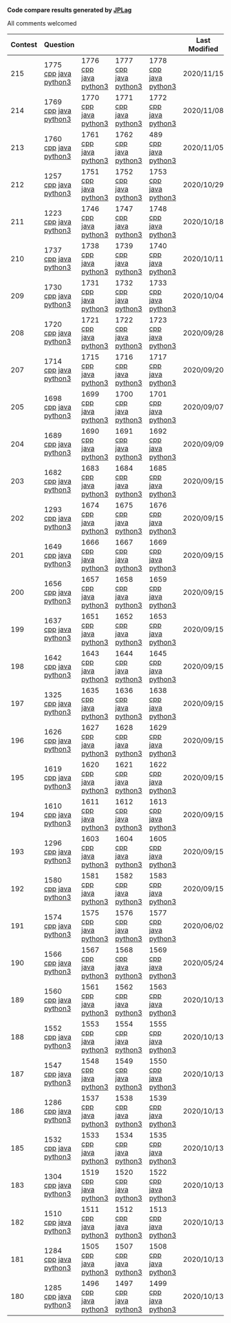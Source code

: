 **Code compare results generated by [JPLag](https://github.com/jplag/jplag)**

All comments welcomed

|Contest|Question||||Last Modified|
|-|-|-|-|-|-|
|215|1775 [cpp](https://feiteng.github.io/ContestResult/215/cppResult/1775/index.html) [java](https://feiteng.github.io/ContestResult/215/javaResult/1775/index.html) [python3](https://feiteng.github.io/ContestResult/215/python3Result/1775/index.html)|1776 [cpp](https://feiteng.github.io/ContestResult/215/cppResult/1776/index.html) [java](https://feiteng.github.io/ContestResult/215/javaResult/1776/index.html) [python3](https://feiteng.github.io/ContestResult/215/python3Result/1776/index.html)|1777 [cpp](https://feiteng.github.io/ContestResult/215/cppResult/1777/index.html) [java](https://feiteng.github.io/ContestResult/215/javaResult/1777/index.html) [python3](https://feiteng.github.io/ContestResult/215/python3Result/1777/index.html)|1778 [cpp](https://feiteng.github.io/ContestResult/215/cppResult/1778/index.html) [java](https://feiteng.github.io/ContestResult/215/javaResult/1778/index.html) [python3](https://feiteng.github.io/ContestResult/215/python3Result/1778/index.html)|2020/11/15|
|214|1769 [cpp](https://feiteng.github.io/ContestResult/214/cppResult/1769/index.html) [java](https://feiteng.github.io/ContestResult/214/javaResult/1769/index.html) [python3](https://feiteng.github.io/ContestResult/214/python3Result/1769/index.html)|1770 [cpp](https://feiteng.github.io/ContestResult/214/cppResult/1770/index.html) [java](https://feiteng.github.io/ContestResult/214/javaResult/1770/index.html) [python3](https://feiteng.github.io/ContestResult/214/python3Result/1770/index.html)|1771 [cpp](https://feiteng.github.io/ContestResult/214/cppResult/1771/index.html) [java](https://feiteng.github.io/ContestResult/214/javaResult/1771/index.html) [python3](https://feiteng.github.io/ContestResult/214/python3Result/1771/index.html)|1772 [cpp](https://feiteng.github.io/ContestResult/214/cppResult/1772/index.html) [java](https://feiteng.github.io/ContestResult/214/javaResult/1772/index.html) [python3](https://feiteng.github.io/ContestResult/214/python3Result/1772/index.html)|2020/11/08|
|213|1760 [cpp](https://feiteng.github.io/ContestResult/213/cppResult/1760/index.html) [java](https://feiteng.github.io/ContestResult/213/javaResult/1760/index.html) [python3](https://feiteng.github.io/ContestResult/213/python3Result/1760/index.html)|1761 [cpp](https://feiteng.github.io/ContestResult/213/cppResult/1761/index.html) [java](https://feiteng.github.io/ContestResult/213/javaResult/1761/index.html) [python3](https://feiteng.github.io/ContestResult/213/python3Result/1761/index.html)|1762 [cpp](https://feiteng.github.io/ContestResult/213/cppResult/1762/index.html) [java](https://feiteng.github.io/ContestResult/213/javaResult/1762/index.html) [python3](https://feiteng.github.io/ContestResult/213/python3Result/1762/index.html)|489 [cpp](https://feiteng.github.io/ContestResult/213/cppResult/489/index.html) [java](https://feiteng.github.io/ContestResult/213/javaResult/489/index.html) [python3](https://feiteng.github.io/ContestResult/213/python3Result/489/index.html)|2020/11/05|
|212|1257 [cpp](https://feiteng.github.io/ContestResult/212/cppResult/1257/index.html) [java](https://feiteng.github.io/ContestResult/212/javaResult/1257/index.html) [python3](https://feiteng.github.io/ContestResult/212/python3Result/1257/index.html)|1751 [cpp](https://feiteng.github.io/ContestResult/212/cppResult/1751/index.html) [java](https://feiteng.github.io/ContestResult/212/javaResult/1751/index.html) [python3](https://feiteng.github.io/ContestResult/212/python3Result/1751/index.html)|1752 [cpp](https://feiteng.github.io/ContestResult/212/cppResult/1752/index.html) [java](https://feiteng.github.io/ContestResult/212/javaResult/1752/index.html) [python3](https://feiteng.github.io/ContestResult/212/python3Result/1752/index.html)|1753 [cpp](https://feiteng.github.io/ContestResult/212/cppResult/1753/index.html) [java](https://feiteng.github.io/ContestResult/212/javaResult/1753/index.html) [python3](https://feiteng.github.io/ContestResult/212/python3Result/1753/index.html)|2020/10/29|
|211|1223 [cpp](https://feiteng.github.io/ContestResult/211/cppResult/1223/index.html) [java](https://feiteng.github.io/ContestResult/211/javaResult/1223/index.html) [python3](https://feiteng.github.io/ContestResult/211/python3Result/1223/index.html)|1746 [cpp](https://feiteng.github.io/ContestResult/211/cppResult/1746/index.html) [java](https://feiteng.github.io/ContestResult/211/javaResult/1746/index.html) [python3](https://feiteng.github.io/ContestResult/211/python3Result/1746/index.html)|1747 [cpp](https://feiteng.github.io/ContestResult/211/cppResult/1747/index.html) [java](https://feiteng.github.io/ContestResult/211/javaResult/1747/index.html) [python3](https://feiteng.github.io/ContestResult/211/python3Result/1747/index.html)|1748 [cpp](https://feiteng.github.io/ContestResult/211/cppResult/1748/index.html) [java](https://feiteng.github.io/ContestResult/211/javaResult/1748/index.html) [python3](https://feiteng.github.io/ContestResult/211/python3Result/1748/index.html)|2020/10/18|
|210|1737 [cpp](https://feiteng.github.io/ContestResult/210/cppResult/1737/index.html) [java](https://feiteng.github.io/ContestResult/210/javaResult/1737/index.html) [python3](https://feiteng.github.io/ContestResult/210/python3Result/1737/index.html)|1738 [cpp](https://feiteng.github.io/ContestResult/210/cppResult/1738/index.html) [java](https://feiteng.github.io/ContestResult/210/javaResult/1738/index.html) [python3](https://feiteng.github.io/ContestResult/210/python3Result/1738/index.html)|1739 [cpp](https://feiteng.github.io/ContestResult/210/cppResult/1739/index.html) [java](https://feiteng.github.io/ContestResult/210/javaResult/1739/index.html) [python3](https://feiteng.github.io/ContestResult/210/python3Result/1739/index.html)|1740 [cpp](https://feiteng.github.io/ContestResult/210/cppResult/1740/index.html) [java](https://feiteng.github.io/ContestResult/210/javaResult/1740/index.html) [python3](https://feiteng.github.io/ContestResult/210/python3Result/1740/index.html)|2020/10/11|
|209|1730 [cpp](https://feiteng.github.io/ContestResult/209/cppResult/1730/index.html) [java](https://feiteng.github.io/ContestResult/209/javaResult/1730/index.html) [python3](https://feiteng.github.io/ContestResult/209/python3Result/1730/index.html)|1731 [cpp](https://feiteng.github.io/ContestResult/209/cppResult/1731/index.html) [java](https://feiteng.github.io/ContestResult/209/javaResult/1731/index.html) [python3](https://feiteng.github.io/ContestResult/209/python3Result/1731/index.html)|1732 [cpp](https://feiteng.github.io/ContestResult/209/cppResult/1732/index.html) [java](https://feiteng.github.io/ContestResult/209/javaResult/1732/index.html) [python3](https://feiteng.github.io/ContestResult/209/python3Result/1732/index.html)|1733 [cpp](https://feiteng.github.io/ContestResult/209/cppResult/1733/index.html) [java](https://feiteng.github.io/ContestResult/209/javaResult/1733/index.html) [python3](https://feiteng.github.io/ContestResult/209/python3Result/1733/index.html)|2020/10/04|
|208|1720 [cpp](https://feiteng.github.io/ContestResult/208/cppResult/1720/index.html) [java](https://feiteng.github.io/ContestResult/208/javaResult/1720/index.html) [python3](https://feiteng.github.io/ContestResult/208/python3Result/1720/index.html)|1721 [cpp](https://feiteng.github.io/ContestResult/208/cppResult/1721/index.html) [java](https://feiteng.github.io/ContestResult/208/javaResult/1721/index.html) [python3](https://feiteng.github.io/ContestResult/208/python3Result/1721/index.html)|1722 [cpp](https://feiteng.github.io/ContestResult/208/cppResult/1722/index.html) [java](https://feiteng.github.io/ContestResult/208/javaResult/1722/index.html) [python3](https://feiteng.github.io/ContestResult/208/python3Result/1722/index.html)|1723 [cpp](https://feiteng.github.io/ContestResult/208/cppResult/1723/index.html) [java](https://feiteng.github.io/ContestResult/208/javaResult/1723/index.html) [python3](https://feiteng.github.io/ContestResult/208/python3Result/1723/index.html)|2020/09/28|
|207|1714 [cpp](https://feiteng.github.io/ContestResult/207/cppResult/1714/index.html) [java](https://feiteng.github.io/ContestResult/207/javaResult/1714/index.html) [python3](https://feiteng.github.io/ContestResult/207/python3Result/1714/index.html)|1715 [cpp](https://feiteng.github.io/ContestResult/207/cppResult/1715/index.html) [java](https://feiteng.github.io/ContestResult/207/javaResult/1715/index.html) [python3](https://feiteng.github.io/ContestResult/207/python3Result/1715/index.html)|1716 [cpp](https://feiteng.github.io/ContestResult/207/cppResult/1716/index.html) [java](https://feiteng.github.io/ContestResult/207/javaResult/1716/index.html) [python3](https://feiteng.github.io/ContestResult/207/python3Result/1716/index.html)|1717 [cpp](https://feiteng.github.io/ContestResult/207/cppResult/1717/index.html) [java](https://feiteng.github.io/ContestResult/207/javaResult/1717/index.html) [python3](https://feiteng.github.io/ContestResult/207/python3Result/1717/index.html)|2020/09/20|
|205|1698 [cpp](https://feiteng.github.io/ContestResult/205/cppResult/1698/index.html) [java](https://feiteng.github.io/ContestResult/205/javaResult/1698/index.html) [python3](https://feiteng.github.io/ContestResult/205/python3Result/1698/index.html)|1699 [cpp](https://feiteng.github.io/ContestResult/205/cppResult/1699/index.html) [java](https://feiteng.github.io/ContestResult/205/javaResult/1699/index.html) [python3](https://feiteng.github.io/ContestResult/205/python3Result/1699/index.html)|1700 [cpp](https://feiteng.github.io/ContestResult/205/cppResult/1700/index.html) [java](https://feiteng.github.io/ContestResult/205/javaResult/1700/index.html) [python3](https://feiteng.github.io/ContestResult/205/python3Result/1700/index.html)|1701 [cpp](https://feiteng.github.io/ContestResult/205/cppResult/1701/index.html) [java](https://feiteng.github.io/ContestResult/205/javaResult/1701/index.html) [python3](https://feiteng.github.io/ContestResult/205/python3Result/1701/index.html)|2020/09/07|
|204|1689 [cpp](https://feiteng.github.io/ContestResult/204/cppResult/1689/index.html) [java](https://feiteng.github.io/ContestResult/204/javaResult/1689/index.html) [python3](https://feiteng.github.io/ContestResult/204/python3Result/1689/index.html)|1690 [cpp](https://feiteng.github.io/ContestResult/204/cppResult/1690/index.html) [java](https://feiteng.github.io/ContestResult/204/javaResult/1690/index.html) [python3](https://feiteng.github.io/ContestResult/204/python3Result/1690/index.html)|1691 [cpp](https://feiteng.github.io/ContestResult/204/cppResult/1691/index.html) [java](https://feiteng.github.io/ContestResult/204/javaResult/1691/index.html) [python3](https://feiteng.github.io/ContestResult/204/python3Result/1691/index.html)|1692 [cpp](https://feiteng.github.io/ContestResult/204/cppResult/1692/index.html) [java](https://feiteng.github.io/ContestResult/204/javaResult/1692/index.html) [python3](https://feiteng.github.io/ContestResult/204/python3Result/1692/index.html)|2020/09/09|
|203|1682 [cpp](https://feiteng.github.io/ContestResult/203/cppResult/1682/index.html) [java](https://feiteng.github.io/ContestResult/203/javaResult/1682/index.html) [python3](https://feiteng.github.io/ContestResult/203/python3Result/1682/index.html)|1683 [cpp](https://feiteng.github.io/ContestResult/203/cppResult/1683/index.html) [java](https://feiteng.github.io/ContestResult/203/javaResult/1683/index.html) [python3](https://feiteng.github.io/ContestResult/203/python3Result/1683/index.html)|1684 [cpp](https://feiteng.github.io/ContestResult/203/cppResult/1684/index.html) [java](https://feiteng.github.io/ContestResult/203/javaResult/1684/index.html) [python3](https://feiteng.github.io/ContestResult/203/python3Result/1684/index.html)|1685 [cpp](https://feiteng.github.io/ContestResult/203/cppResult/1685/index.html) [java](https://feiteng.github.io/ContestResult/203/javaResult/1685/index.html) [python3](https://feiteng.github.io/ContestResult/203/python3Result/1685/index.html)|2020/09/15|
|202|1293 [cpp](https://feiteng.github.io/ContestResult/202/cppResult/1293/index.html) [java](https://feiteng.github.io/ContestResult/202/javaResult/1293/index.html) [python3](https://feiteng.github.io/ContestResult/202/python3Result/1293/index.html)|1674 [cpp](https://feiteng.github.io/ContestResult/202/cppResult/1674/index.html) [java](https://feiteng.github.io/ContestResult/202/javaResult/1674/index.html) [python3](https://feiteng.github.io/ContestResult/202/python3Result/1674/index.html)|1675 [cpp](https://feiteng.github.io/ContestResult/202/cppResult/1675/index.html) [java](https://feiteng.github.io/ContestResult/202/javaResult/1675/index.html) [python3](https://feiteng.github.io/ContestResult/202/python3Result/1675/index.html)|1676 [cpp](https://feiteng.github.io/ContestResult/202/cppResult/1676/index.html) [java](https://feiteng.github.io/ContestResult/202/javaResult/1676/index.html) [python3](https://feiteng.github.io/ContestResult/202/python3Result/1676/index.html)|2020/09/15|
|201|1649 [cpp](https://feiteng.github.io/ContestResult/201/cppResult/1649/index.html) [java](https://feiteng.github.io/ContestResult/201/javaResult/1649/index.html) [python3](https://feiteng.github.io/ContestResult/201/python3Result/1649/index.html)|1666 [cpp](https://feiteng.github.io/ContestResult/201/cppResult/1666/index.html) [java](https://feiteng.github.io/ContestResult/201/javaResult/1666/index.html) [python3](https://feiteng.github.io/ContestResult/201/python3Result/1666/index.html)|1667 [cpp](https://feiteng.github.io/ContestResult/201/cppResult/1667/index.html) [java](https://feiteng.github.io/ContestResult/201/javaResult/1667/index.html) [python3](https://feiteng.github.io/ContestResult/201/python3Result/1667/index.html)|1669 [cpp](https://feiteng.github.io/ContestResult/201/cppResult/1669/index.html) [java](https://feiteng.github.io/ContestResult/201/javaResult/1669/index.html) [python3](https://feiteng.github.io/ContestResult/201/python3Result/1669/index.html)|2020/09/15|
|200|1656 [cpp](https://feiteng.github.io/ContestResult/200/cppResult/1656/index.html) [java](https://feiteng.github.io/ContestResult/200/javaResult/1656/index.html) [python3](https://feiteng.github.io/ContestResult/200/python3Result/1656/index.html)|1657 [cpp](https://feiteng.github.io/ContestResult/200/cppResult/1657/index.html) [java](https://feiteng.github.io/ContestResult/200/javaResult/1657/index.html) [python3](https://feiteng.github.io/ContestResult/200/python3Result/1657/index.html)|1658 [cpp](https://feiteng.github.io/ContestResult/200/cppResult/1658/index.html) [java](https://feiteng.github.io/ContestResult/200/javaResult/1658/index.html) [python3](https://feiteng.github.io/ContestResult/200/python3Result/1658/index.html)|1659 [cpp](https://feiteng.github.io/ContestResult/200/cppResult/1659/index.html) [java](https://feiteng.github.io/ContestResult/200/javaResult/1659/index.html) [python3](https://feiteng.github.io/ContestResult/200/python3Result/1659/index.html)|2020/09/15|
|199|1637 [cpp](https://feiteng.github.io/ContestResult/199/cppResult/1637/index.html) [java](https://feiteng.github.io/ContestResult/199/javaResult/1637/index.html) [python3](https://feiteng.github.io/ContestResult/199/python3Result/1637/index.html)|1651 [cpp](https://feiteng.github.io/ContestResult/199/cppResult/1651/index.html) [java](https://feiteng.github.io/ContestResult/199/javaResult/1651/index.html) [python3](https://feiteng.github.io/ContestResult/199/python3Result/1651/index.html)|1652 [cpp](https://feiteng.github.io/ContestResult/199/cppResult/1652/index.html) [java](https://feiteng.github.io/ContestResult/199/javaResult/1652/index.html) [python3](https://feiteng.github.io/ContestResult/199/python3Result/1652/index.html)|1653 [cpp](https://feiteng.github.io/ContestResult/199/cppResult/1653/index.html) [java](https://feiteng.github.io/ContestResult/199/javaResult/1653/index.html) [python3](https://feiteng.github.io/ContestResult/199/python3Result/1653/index.html)|2020/09/15|
|198|1642 [cpp](https://feiteng.github.io/ContestResult/198/cppResult/1642/index.html) [java](https://feiteng.github.io/ContestResult/198/javaResult/1642/index.html) [python3](https://feiteng.github.io/ContestResult/198/python3Result/1642/index.html)|1643 [cpp](https://feiteng.github.io/ContestResult/198/cppResult/1643/index.html) [java](https://feiteng.github.io/ContestResult/198/javaResult/1643/index.html) [python3](https://feiteng.github.io/ContestResult/198/python3Result/1643/index.html)|1644 [cpp](https://feiteng.github.io/ContestResult/198/cppResult/1644/index.html) [java](https://feiteng.github.io/ContestResult/198/javaResult/1644/index.html) [python3](https://feiteng.github.io/ContestResult/198/python3Result/1644/index.html)|1645 [cpp](https://feiteng.github.io/ContestResult/198/cppResult/1645/index.html) [java](https://feiteng.github.io/ContestResult/198/javaResult/1645/index.html) [python3](https://feiteng.github.io/ContestResult/198/python3Result/1645/index.html)|2020/09/15|
|197|1325 [cpp](https://feiteng.github.io/ContestResult/197/cppResult/1325/index.html) [java](https://feiteng.github.io/ContestResult/197/javaResult/1325/index.html) [python3](https://feiteng.github.io/ContestResult/197/python3Result/1325/index.html)|1635 [cpp](https://feiteng.github.io/ContestResult/197/cppResult/1635/index.html) [java](https://feiteng.github.io/ContestResult/197/javaResult/1635/index.html) [python3](https://feiteng.github.io/ContestResult/197/python3Result/1635/index.html)|1636 [cpp](https://feiteng.github.io/ContestResult/197/cppResult/1636/index.html) [java](https://feiteng.github.io/ContestResult/197/javaResult/1636/index.html) [python3](https://feiteng.github.io/ContestResult/197/python3Result/1636/index.html)|1638 [cpp](https://feiteng.github.io/ContestResult/197/cppResult/1638/index.html) [java](https://feiteng.github.io/ContestResult/197/javaResult/1638/index.html) [python3](https://feiteng.github.io/ContestResult/197/python3Result/1638/index.html)|2020/09/15|
|196|1626 [cpp](https://feiteng.github.io/ContestResult/196/cppResult/1626/index.html) [java](https://feiteng.github.io/ContestResult/196/javaResult/1626/index.html) [python3](https://feiteng.github.io/ContestResult/196/python3Result/1626/index.html)|1627 [cpp](https://feiteng.github.io/ContestResult/196/cppResult/1627/index.html) [java](https://feiteng.github.io/ContestResult/196/javaResult/1627/index.html) [python3](https://feiteng.github.io/ContestResult/196/python3Result/1627/index.html)|1628 [cpp](https://feiteng.github.io/ContestResult/196/cppResult/1628/index.html) [java](https://feiteng.github.io/ContestResult/196/javaResult/1628/index.html) [python3](https://feiteng.github.io/ContestResult/196/python3Result/1628/index.html)|1629 [cpp](https://feiteng.github.io/ContestResult/196/cppResult/1629/index.html) [java](https://feiteng.github.io/ContestResult/196/javaResult/1629/index.html) [python3](https://feiteng.github.io/ContestResult/196/python3Result/1629/index.html)|2020/09/15|
|195|1619 [cpp](https://feiteng.github.io/ContestResult/195/cppResult/1619/index.html) [java](https://feiteng.github.io/ContestResult/195/javaResult/1619/index.html) [python3](https://feiteng.github.io/ContestResult/195/python3Result/1619/index.html)|1620 [cpp](https://feiteng.github.io/ContestResult/195/cppResult/1620/index.html) [java](https://feiteng.github.io/ContestResult/195/javaResult/1620/index.html) [python3](https://feiteng.github.io/ContestResult/195/python3Result/1620/index.html)|1621 [cpp](https://feiteng.github.io/ContestResult/195/cppResult/1621/index.html) [java](https://feiteng.github.io/ContestResult/195/javaResult/1621/index.html) [python3](https://feiteng.github.io/ContestResult/195/python3Result/1621/index.html)|1622 [cpp](https://feiteng.github.io/ContestResult/195/cppResult/1622/index.html) [java](https://feiteng.github.io/ContestResult/195/javaResult/1622/index.html) [python3](https://feiteng.github.io/ContestResult/195/python3Result/1622/index.html)|2020/09/15|
|194|1610 [cpp](https://feiteng.github.io/ContestResult/194/cppResult/1610/index.html) [java](https://feiteng.github.io/ContestResult/194/javaResult/1610/index.html) [python3](https://feiteng.github.io/ContestResult/194/python3Result/1610/index.html)|1611 [cpp](https://feiteng.github.io/ContestResult/194/cppResult/1611/index.html) [java](https://feiteng.github.io/ContestResult/194/javaResult/1611/index.html) [python3](https://feiteng.github.io/ContestResult/194/python3Result/1611/index.html)|1612 [cpp](https://feiteng.github.io/ContestResult/194/cppResult/1612/index.html) [java](https://feiteng.github.io/ContestResult/194/javaResult/1612/index.html) [python3](https://feiteng.github.io/ContestResult/194/python3Result/1612/index.html)|1613 [cpp](https://feiteng.github.io/ContestResult/194/cppResult/1613/index.html) [java](https://feiteng.github.io/ContestResult/194/javaResult/1613/index.html) [python3](https://feiteng.github.io/ContestResult/194/python3Result/1613/index.html)|2020/09/15|
|193|1296 [cpp](https://feiteng.github.io/ContestResult/193/cppResult/1296/index.html) [java](https://feiteng.github.io/ContestResult/193/javaResult/1296/index.html) [python3](https://feiteng.github.io/ContestResult/193/python3Result/1296/index.html)|1603 [cpp](https://feiteng.github.io/ContestResult/193/cppResult/1603/index.html) [java](https://feiteng.github.io/ContestResult/193/javaResult/1603/index.html) [python3](https://feiteng.github.io/ContestResult/193/python3Result/1603/index.html)|1604 [cpp](https://feiteng.github.io/ContestResult/193/cppResult/1604/index.html) [java](https://feiteng.github.io/ContestResult/193/javaResult/1604/index.html) [python3](https://feiteng.github.io/ContestResult/193/python3Result/1604/index.html)|1605 [cpp](https://feiteng.github.io/ContestResult/193/cppResult/1605/index.html) [java](https://feiteng.github.io/ContestResult/193/javaResult/1605/index.html) [python3](https://feiteng.github.io/ContestResult/193/python3Result/1605/index.html)|2020/09/15|
|192|1580 [cpp](https://feiteng.github.io/ContestResult/192/cppResult/1580/index.html) [java](https://feiteng.github.io/ContestResult/192/javaResult/1580/index.html) [python3](https://feiteng.github.io/ContestResult/192/python3Result/1580/index.html)|1581 [cpp](https://feiteng.github.io/ContestResult/192/cppResult/1581/index.html) [java](https://feiteng.github.io/ContestResult/192/javaResult/1581/index.html) [python3](https://feiteng.github.io/ContestResult/192/python3Result/1581/index.html)|1582 [cpp](https://feiteng.github.io/ContestResult/192/cppResult/1582/index.html) [java](https://feiteng.github.io/ContestResult/192/javaResult/1582/index.html) [python3](https://feiteng.github.io/ContestResult/192/python3Result/1582/index.html)|1583 [cpp](https://feiteng.github.io/ContestResult/192/cppResult/1583/index.html) [java](https://feiteng.github.io/ContestResult/192/javaResult/1583/index.html) [python3](https://feiteng.github.io/ContestResult/192/python3Result/1583/index.html)|2020/09/15|
|191|1574 [cpp](https://feiteng.github.io/ContestResult/191/cppResult/1574/index.html) [java](https://feiteng.github.io/ContestResult/191/javaResult/1574/index.html) [python3](https://feiteng.github.io/ContestResult/191/python3Result/1574/index.html)|1575 [cpp](https://feiteng.github.io/ContestResult/191/cppResult/1575/index.html) [java](https://feiteng.github.io/ContestResult/191/javaResult/1575/index.html) [python3](https://feiteng.github.io/ContestResult/191/python3Result/1575/index.html)|1576 [cpp](https://feiteng.github.io/ContestResult/191/cppResult/1576/index.html) [java](https://feiteng.github.io/ContestResult/191/javaResult/1576/index.html) [python3](https://feiteng.github.io/ContestResult/191/python3Result/1576/index.html)|1577 [cpp](https://feiteng.github.io/ContestResult/191/cppResult/1577/index.html) [java](https://feiteng.github.io/ContestResult/191/javaResult/1577/index.html) [python3](https://feiteng.github.io/ContestResult/191/python3Result/1577/index.html)|2020/06/02|
|190|1566 [cpp](https://feiteng.github.io/ContestResult/190/cppResult/1566/index.html) [java](https://feiteng.github.io/ContestResult/190/javaResult/1566/index.html) [python3](https://feiteng.github.io/ContestResult/190/python3Result/1566/index.html)|1567 [cpp](https://feiteng.github.io/ContestResult/190/cppResult/1567/index.html) [java](https://feiteng.github.io/ContestResult/190/javaResult/1567/index.html) [python3](https://feiteng.github.io/ContestResult/190/python3Result/1567/index.html)|1568 [cpp](https://feiteng.github.io/ContestResult/190/cppResult/1568/index.html) [java](https://feiteng.github.io/ContestResult/190/javaResult/1568/index.html) [python3](https://feiteng.github.io/ContestResult/190/python3Result/1568/index.html)|1569 [cpp](https://feiteng.github.io/ContestResult/190/cppResult/1569/index.html) [java](https://feiteng.github.io/ContestResult/190/javaResult/1569/index.html) [python3](https://feiteng.github.io/ContestResult/190/python3Result/1569/index.html)|2020/05/24|
|189|1560 [cpp](https://feiteng.github.io/ContestResult/189/cppResult/1560/index.html) [java](https://feiteng.github.io/ContestResult/189/javaResult/1560/index.html) [python3](https://feiteng.github.io/ContestResult/189/python3Result/1560/index.html)|1561 [cpp](https://feiteng.github.io/ContestResult/189/cppResult/1561/index.html) [java](https://feiteng.github.io/ContestResult/189/javaResult/1561/index.html) [python3](https://feiteng.github.io/ContestResult/189/python3Result/1561/index.html)|1562 [cpp](https://feiteng.github.io/ContestResult/189/cppResult/1562/index.html) [java](https://feiteng.github.io/ContestResult/189/javaResult/1562/index.html) [python3](https://feiteng.github.io/ContestResult/189/python3Result/1562/index.html)|1563 [cpp](https://feiteng.github.io/ContestResult/189/cppResult/1563/index.html) [java](https://feiteng.github.io/ContestResult/189/javaResult/1563/index.html) [python3](https://feiteng.github.io/ContestResult/189/python3Result/1563/index.html)|2020/10/13|
|188|1552 [cpp](https://feiteng.github.io/ContestResult/188/cppResult/1552/index.html) [java](https://feiteng.github.io/ContestResult/188/javaResult/1552/index.html) [python3](https://feiteng.github.io/ContestResult/188/python3Result/1552/index.html)|1553 [cpp](https://feiteng.github.io/ContestResult/188/cppResult/1553/index.html) [java](https://feiteng.github.io/ContestResult/188/javaResult/1553/index.html) [python3](https://feiteng.github.io/ContestResult/188/python3Result/1553/index.html)|1554 [cpp](https://feiteng.github.io/ContestResult/188/cppResult/1554/index.html) [java](https://feiteng.github.io/ContestResult/188/javaResult/1554/index.html) [python3](https://feiteng.github.io/ContestResult/188/python3Result/1554/index.html)|1555 [cpp](https://feiteng.github.io/ContestResult/188/cppResult/1555/index.html) [java](https://feiteng.github.io/ContestResult/188/javaResult/1555/index.html) [python3](https://feiteng.github.io/ContestResult/188/python3Result/1555/index.html)|2020/10/13|
|187|1547 [cpp](https://feiteng.github.io/ContestResult/187/cppResult/1547/index.html) [java](https://feiteng.github.io/ContestResult/187/javaResult/1547/index.html) [python3](https://feiteng.github.io/ContestResult/187/python3Result/1547/index.html)|1548 [cpp](https://feiteng.github.io/ContestResult/187/cppResult/1548/index.html) [java](https://feiteng.github.io/ContestResult/187/javaResult/1548/index.html) [python3](https://feiteng.github.io/ContestResult/187/python3Result/1548/index.html)|1549 [cpp](https://feiteng.github.io/ContestResult/187/cppResult/1549/index.html) [java](https://feiteng.github.io/ContestResult/187/javaResult/1549/index.html) [python3](https://feiteng.github.io/ContestResult/187/python3Result/1549/index.html)|1550 [cpp](https://feiteng.github.io/ContestResult/187/cppResult/1550/index.html) [java](https://feiteng.github.io/ContestResult/187/javaResult/1550/index.html) [python3](https://feiteng.github.io/ContestResult/187/python3Result/1550/index.html)|2020/10/13|
|186|1286 [cpp](https://feiteng.github.io/ContestResult/186/cppResult/1286/index.html) [java](https://feiteng.github.io/ContestResult/186/javaResult/1286/index.html) [python3](https://feiteng.github.io/ContestResult/186/python3Result/1286/index.html)|1537 [cpp](https://feiteng.github.io/ContestResult/186/cppResult/1537/index.html) [java](https://feiteng.github.io/ContestResult/186/javaResult/1537/index.html) [python3](https://feiteng.github.io/ContestResult/186/python3Result/1537/index.html)|1538 [cpp](https://feiteng.github.io/ContestResult/186/cppResult/1538/index.html) [java](https://feiteng.github.io/ContestResult/186/javaResult/1538/index.html) [python3](https://feiteng.github.io/ContestResult/186/python3Result/1538/index.html)|1539 [cpp](https://feiteng.github.io/ContestResult/186/cppResult/1539/index.html) [java](https://feiteng.github.io/ContestResult/186/javaResult/1539/index.html) [python3](https://feiteng.github.io/ContestResult/186/python3Result/1539/index.html)|2020/10/13|
|185|1532 [cpp](https://feiteng.github.io/ContestResult/185/cppResult/1532/index.html) [java](https://feiteng.github.io/ContestResult/185/javaResult/1532/index.html) [python3](https://feiteng.github.io/ContestResult/185/python3Result/1532/index.html)|1533 [cpp](https://feiteng.github.io/ContestResult/185/cppResult/1533/index.html) [java](https://feiteng.github.io/ContestResult/185/javaResult/1533/index.html) [python3](https://feiteng.github.io/ContestResult/185/python3Result/1533/index.html)|1534 [cpp](https://feiteng.github.io/ContestResult/185/cppResult/1534/index.html) [java](https://feiteng.github.io/ContestResult/185/javaResult/1534/index.html) [python3](https://feiteng.github.io/ContestResult/185/python3Result/1534/index.html)|1535 [cpp](https://feiteng.github.io/ContestResult/185/cppResult/1535/index.html) [java](https://feiteng.github.io/ContestResult/185/javaResult/1535/index.html) [python3](https://feiteng.github.io/ContestResult/185/python3Result/1535/index.html)|2020/10/13|
|183|1304 [cpp](https://feiteng.github.io/ContestResult/183/cppResult/1304/index.html) [java](https://feiteng.github.io/ContestResult/183/javaResult/1304/index.html) [python3](https://feiteng.github.io/ContestResult/183/python3Result/1304/index.html)|1519 [cpp](https://feiteng.github.io/ContestResult/183/cppResult/1519/index.html) [java](https://feiteng.github.io/ContestResult/183/javaResult/1519/index.html) [python3](https://feiteng.github.io/ContestResult/183/python3Result/1519/index.html)|1520 [cpp](https://feiteng.github.io/ContestResult/183/cppResult/1520/index.html) [java](https://feiteng.github.io/ContestResult/183/javaResult/1520/index.html) [python3](https://feiteng.github.io/ContestResult/183/python3Result/1520/index.html)|1522 [cpp](https://feiteng.github.io/ContestResult/183/cppResult/1522/index.html) [java](https://feiteng.github.io/ContestResult/183/javaResult/1522/index.html) [python3](https://feiteng.github.io/ContestResult/183/python3Result/1522/index.html)|2020/10/13|
|182|1510 [cpp](https://feiteng.github.io/ContestResult/182/cppResult/1510/index.html) [java](https://feiteng.github.io/ContestResult/182/javaResult/1510/index.html) [python3](https://feiteng.github.io/ContestResult/182/python3Result/1510/index.html)|1511 [cpp](https://feiteng.github.io/ContestResult/182/cppResult/1511/index.html) [java](https://feiteng.github.io/ContestResult/182/javaResult/1511/index.html) [python3](https://feiteng.github.io/ContestResult/182/python3Result/1511/index.html)|1512 [cpp](https://feiteng.github.io/ContestResult/182/cppResult/1512/index.html) [java](https://feiteng.github.io/ContestResult/182/javaResult/1512/index.html) [python3](https://feiteng.github.io/ContestResult/182/python3Result/1512/index.html)|1513 [cpp](https://feiteng.github.io/ContestResult/182/cppResult/1513/index.html) [java](https://feiteng.github.io/ContestResult/182/javaResult/1513/index.html) [python3](https://feiteng.github.io/ContestResult/182/python3Result/1513/index.html)|2020/10/13|
|181|1284 [cpp](https://feiteng.github.io/ContestResult/181/cppResult/1284/index.html) [java](https://feiteng.github.io/ContestResult/181/javaResult/1284/index.html) [python3](https://feiteng.github.io/ContestResult/181/python3Result/1284/index.html)|1505 [cpp](https://feiteng.github.io/ContestResult/181/cppResult/1505/index.html) [java](https://feiteng.github.io/ContestResult/181/javaResult/1505/index.html) [python3](https://feiteng.github.io/ContestResult/181/python3Result/1505/index.html)|1507 [cpp](https://feiteng.github.io/ContestResult/181/cppResult/1507/index.html) [java](https://feiteng.github.io/ContestResult/181/javaResult/1507/index.html) [python3](https://feiteng.github.io/ContestResult/181/python3Result/1507/index.html)|1508 [cpp](https://feiteng.github.io/ContestResult/181/cppResult/1508/index.html) [java](https://feiteng.github.io/ContestResult/181/javaResult/1508/index.html) [python3](https://feiteng.github.io/ContestResult/181/python3Result/1508/index.html)|2020/10/13|
|180|1285 [cpp](https://feiteng.github.io/ContestResult/180/cppResult/1285/index.html) [java](https://feiteng.github.io/ContestResult/180/javaResult/1285/index.html) [python3](https://feiteng.github.io/ContestResult/180/python3Result/1285/index.html)|1496 [cpp](https://feiteng.github.io/ContestResult/180/cppResult/1496/index.html) [java](https://feiteng.github.io/ContestResult/180/javaResult/1496/index.html) [python3](https://feiteng.github.io/ContestResult/180/python3Result/1496/index.html)|1497 [cpp](https://feiteng.github.io/ContestResult/180/cppResult/1497/index.html) [java](https://feiteng.github.io/ContestResult/180/javaResult/1497/index.html) [python3](https://feiteng.github.io/ContestResult/180/python3Result/1497/index.html)|1499 [cpp](https://feiteng.github.io/ContestResult/180/cppResult/1499/index.html) [java](https://feiteng.github.io/ContestResult/180/javaResult/1499/index.html) [python3](https://feiteng.github.io/ContestResult/180/python3Result/1499/index.html)|2020/10/13|
